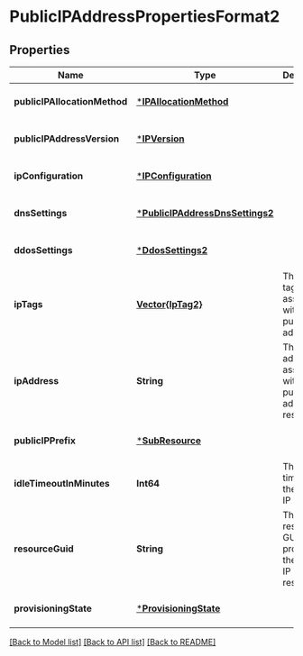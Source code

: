 # PublicIPAddressPropertiesFormat2


## Properties
Name | Type | Description | Notes
------------ | ------------- | ------------- | -------------
**publicIPAllocationMethod** | [***IPAllocationMethod**](IPAllocationMethod.md) |  | [optional] [default to nothing]
**publicIPAddressVersion** | [***IPVersion**](IPVersion.md) |  | [optional] [default to nothing]
**ipConfiguration** | [***IPConfiguration**](IPConfiguration.md) |  | [optional] [default to nothing]
**dnsSettings** | [***PublicIPAddressDnsSettings2**](PublicIPAddressDnsSettings2.md) |  | [optional] [default to nothing]
**ddosSettings** | [***DdosSettings2**](DdosSettings2.md) |  | [optional] [default to nothing]
**ipTags** | [**Vector{IpTag2}**](IpTag2.md) | The list of tags associated with the public IP address. | [optional] [default to nothing]
**ipAddress** | **String** | The IP address associated with the public IP address resource. | [optional] [default to nothing]
**publicIPPrefix** | [***SubResource**](SubResource.md) |  | [optional] [default to nothing]
**idleTimeoutInMinutes** | **Int64** | The idle timeout of the public IP address. | [optional] [default to nothing]
**resourceGuid** | **String** | The resource GUID property of the public IP address resource. | [optional] [readonly] [default to nothing]
**provisioningState** | [***ProvisioningState**](ProvisioningState.md) |  | [optional] [default to nothing]


[[Back to Model list]](../README.md#models) [[Back to API list]](../README.md#api-endpoints) [[Back to README]](../README.md)


